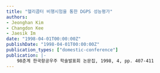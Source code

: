 ```yaml
---
title: "헬리콥터 비행시험을 통한 DGPS 성능평가"
authors:
- Jeonghan Kim
- Changdon Kee
- Jaesik Im
date: "1998-04-01T00:00:00Z"
publishDate: "1998-04-01T00:00:00Z"
publication_types: ["domestic-conference"]
publication: |-
    98춘계 한국항공우주 학술발표회 논문집, 1998, 4, pp. 407-411
---
```

